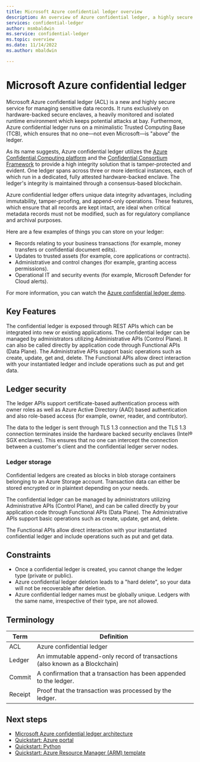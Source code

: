 ```yaml
---
title: Microsoft Azure confidential ledger overview
description: An overview of Azure confidential ledger, a highly secure service for managing sensitive data records
services: confidential-ledger
author: msmbaldwin
ms.service: confidential-ledger
ms.topic: overview
ms.date: 11/14/2022
ms.author: mbaldwin

---
```

# Microsoft Azure confidential ledger

Microsoft Azure confidential ledger (ACL) is a new and highly secure service for managing sensitive data records. It runs exclusively on hardware-backed secure enclaves, a heavily monitored and isolated runtime environment which keeps potential attacks at bay. Furthermore, Azure confidential ledger runs on a minimalistic Trusted Computing Base (TCB), which ensures that no one⁠—not even Microsoft⁠—is "above" the ledger.

As its name suggests, Azure confidential ledger utilizes the [Azure Confidential Computing platform](../confidential-computing/index.yml) and the [Confidential Consortium Framework](https://ccf.dev) to provide a high integrity solution that is tamper-protected and evident. One ledger spans across three or more identical instances, each of which run in a dedicated, fully attested hardware-backed enclave. The ledger's integrity is maintained through a consensus-based blockchain.

Azure confidential ledger offers unique data integrity advantages, including immutability, tamper-proofing, and append-only operations. These features, which ensure that all records are kept intact, are ideal when critical metadata records must not be modified, such as for regulatory compliance and archival purposes.

Here are a few examples of things you can store on your ledger:

- Records relating to your business transactions (for example, money transfers or confidential document edits).
- Updates to trusted assets (for example, core applications or contracts).
- Administrative and control changes (for example, granting access permissions).
- Operational IT and security events (for example, Microsoft Defender for Cloud alerts).

For more information, you can watch the [Azure confidential ledger demo](https://www.youtube.com/watch?v=Cg0-5moftP0).

## Key Features

The confidential ledger is exposed through REST APIs which can be integrated into new or existing applications. The confidential ledger can be managed by administrators utilizing Administrative APIs (Control Plane). It can also be called directly by application code through Functional APIs (Data Plane). The Administrative APIs support basic operations such as create, update, get and, delete. The Functional APIs allow direct interaction with your instantiated ledger and include operations such as put and get data.

## Ledger security

The ledger APIs support certificate-based authentication process with owner roles as well as Azure Active Directory (AAD) based authentication and also role-based access (for example, owner, reader, and contributor).

The data to the ledger is sent through TLS 1.3 connection and the TLS 1.3 connection terminates inside the hardware backed security enclaves (Intel® SGX enclaves). This ensures that no one can intercept the connection between a customer's client and the confidential ledger server nodes.

### Ledger storage

Confidential ledgers are created as blocks in blob storage containers belonging to an Azure Storage account. Transaction data can either be stored encrypted or in plaintext depending on your needs.

The confidential ledger can be managed by administrators utilizing Administrative APIs (Control Plane), and can be called directly by your application code through Functional APIs (Data Plane). The Administrative APIs support basic operations such as create, update, get and, delete.

The Functional APIs allow direct interaction with your instantiated confidential ledger and include operations such as put and get data.

## Constraints

- Once a confidential ledger is created, you cannot change the ledger type (private or public).
- Azure confidential ledger deletion leads to a "hard delete", so your data will not be recoverable after deletion.
- Azure confidential ledger names must be globally unique. Ledgers with the same name, irrespective of their type, are not allowed.

## Terminology

| Term | Definition |
|--|--|
| ACL | Azure confidential ledger |
| Ledger | An immutable append-only record of transactions (also known as a Blockchain) |
| Commit | A confirmation that a transaction has been appended to the ledger. |
| Receipt | Proof that the transaction was processed by the ledger. |

## Next steps

- [Microsoft Azure confidential ledger architecture](architecture.md)
- [Quickstart: Azure portal](quickstart-portal.md)
- [Quickstart: Python](quickstart-python.md)
- [Quickstart: Azure Resource Manager (ARM) template](quickstart-template.md)
